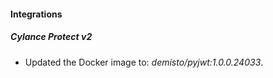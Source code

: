 #### Integrations
##### Cylance Protect v2
- Updated the Docker image to: *demisto/pyjwt:1.0.0.24033*.
